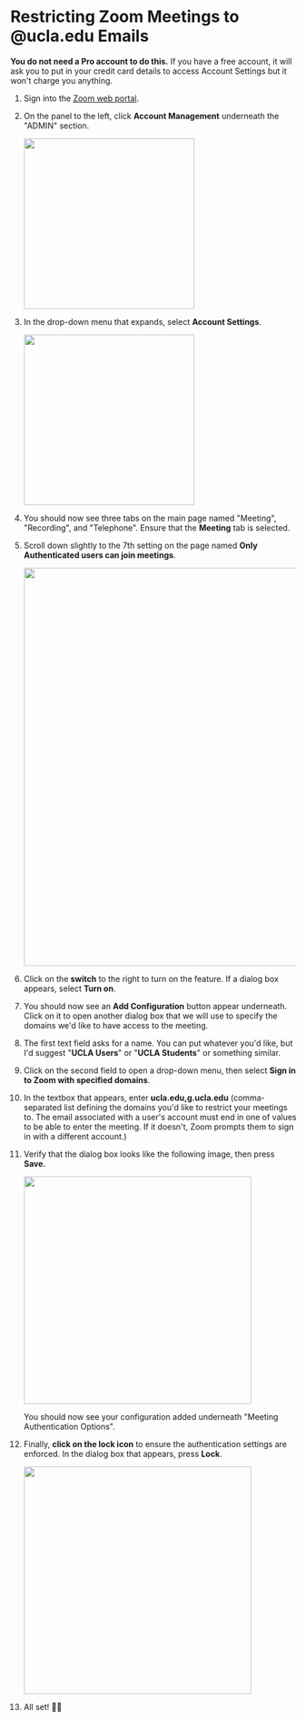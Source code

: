# Restricting Zoom Meetings to @ucla.edu Emails

**You do not need a Pro account to do this.** If you have a free account, it will ask you to put in your credit card details to access Account Settings but it won't charge you anything.

1. Sign into the [Zoom web portal](https://zoom.us/signin).

2. On the panel to the left, click **Account Management** underneath the "ADMIN" section.

   <img src="https://lh4.googleusercontent.com/ALGCmznSFBC7Fa1rlbmun_OMRAQP4iI2mDe9ZCuzHduchKgwSzLg0jCZnDd4hBUMHKFak1WdR1jx-isM8iv6HEcSzOLWvZBw4BfEdNj_vsPvcpFbWl_2bNVmWkDx6OKqhaTh-tMo" width=300px>

3. In the drop-down menu that expands, select **Account Settings**.

   <img src="https://lh6.googleusercontent.com/S4tIwx7ns2onklLmZ1BVI41tuuC4-DeEZBxN6dnJkAXZr_5w_iiMAAilUeMwqQF6LHRsy7qVquZykOQSM3NagZs4Clwzalbrb4wjHoQiE-Xy-2sXuNMi24dW7zC9gTOm_Seky6sQ" width=300px>

4. You should now see three tabs on the main page named "Meeting", "Recording", and "Telephone". Ensure that the **Meeting** tab is selected.

5. Scroll down slightly to the 7th setting on the page named **Only Authenticated users can join meetings**.

   <img src="https://lh3.googleusercontent.com/vRFOyi0E1t8HjYEbegmIScuTi0Uk8vvMg1DCT5nWKDGXcZV8kJXqqVpsICTj-3X1XqM2u3N3vnzbR7UryHAbnidLoOiTXGFGdTEX1-yEBl-kQtukbDNENW1yU7_NCZm96vzEjpuL" width=700px>

6. Click on the **switch** to the right to turn on the feature. If a dialog box appears, select **Turn on**.

7. You should now see an **Add Configuration** button appear underneath. Click on it to open another dialog box that we will use to specify the domains we'd like to have access to the meeting.

8. The first text field asks for a name. You can put whatever you'd like, but I'd suggest "**UCLA Users**" or "**UCLA Students**" or something similar.

9. Click on the second field to open a drop-down menu, then select **Sign in to Zoom with specified domains**.

10. In the textbox that appears, enter **ucla.edu,g.ucla.edu** (comma-separated list defining the domains you'd like to restrict your meetings to. The email associated with a user's account must end in one of values to be able to enter the meeting. If it doesn't, Zoom prompts them to sign in with a different account.)

11. Verify that the dialog box looks like the following image, then press **Save.**

    <img src="https://lh5.googleusercontent.com/2GuJoSK1kaASjYyPhLDQpZrzaz-L2niXDExTUXx9mG27zZUWWevF4gN-5tEifRlzwwmKD4brscRzhoR0geP9WWre1WkLu0GMHPSzM6JYDFNZ3Os8-76wWoysbfR4ydxREVmYyWCU" width=400px>

    You should now see your configuration added underneath "Meeting Authentication Options".

12. Finally, **click on the lock icon** to ensure the authentication settings are enforced. In the dialog box that appears, press **Lock**.

    <img src="https://lh5.googleusercontent.com/KgpLRM6iFILlJOCEOFs-BquGAU63JUX16yZdzEGRPJl917IZxTGh6xmvVetQb2utGY2RwW_RrGvYxNp4Xd5FCUr_rrykL63Lav2zNPXzuOtx7wPAgL50G4V5JLGBtskO_YLFpeFO" width=400px>

13. All set! 🎉🎉

